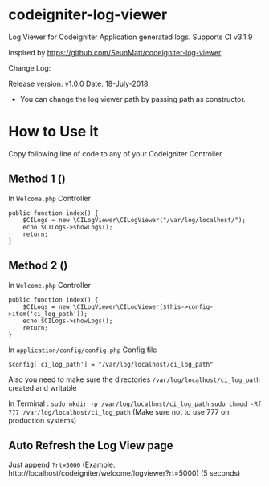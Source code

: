 # codeigniter-log-viewer
Log Viewer for Codeigniter Application generated logs. Supports CI v3.1.9


Inspired by https://github.com/SeunMatt/codeigniter-log-viewer

Change Log:

Release version: v1.0.0
Date: 18-July-2018
* You can change the log viewer path by passing path as constructor.


# How to Use it

Copy following line of code to any of your Codeigniter Controller

## Method 1 ()
In `Welcome.php` Controller

    public function index() {
        $CILogs = new \CILogViewer\CILogViewer("/var/log/localhost/");
        echo $CILogs->showLogs();
        return;
    }
    
    
## Method 2 ()

In `Welcome.php` Controller

    public function index() {
        $CILogs = new \CILogViewer\CILogViewer($this->config->item('ci_log_path'));
        echo $CILogs->showLogs();
        return;
    }
    
In `application/config/config.php` Config file

    $config['ci_log_path'] = "/var/log/localhost/ci_log_path"
    
    
Also you need to make sure the directories `/var/log/localhost/ci_log_path` created and writable

In Terminal : `sudo mkdir -p /var/log/localhost/ci_log_path`
`sudo chmod -Rf 777 /var/log/localhost/ci_log_path`   (Make sure not to use 777 on production systems)



## Auto Refresh the Log View page
Just append `?rt=5000`  (Example: http://localhost/codeigniter/welcome/logviewer?rt=5000) (5 seconds)

